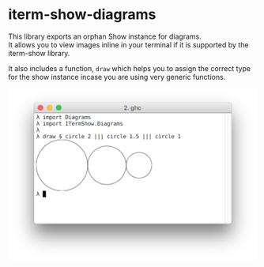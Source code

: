 # iterm-show-diagrams

This library exports an orphan Show instance for diagrams.  
It allows you to view images inline in your terminal if it is supported by
the iterm-show library.

It also includes a function, `draw` which helps you to assign the correct
type for the show instance incase you are using very generic functions.

![screenshot](doc/screen-cap.png)
